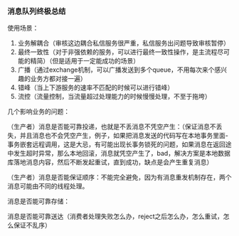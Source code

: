 ### 消息队列终极总结

使用场景：

1. 业务解耦合（审核这边耦合私信服务很严重，私信服务出问题导致审核暂停）
2. 最终一致性（对于非强依赖的服务，可以进行最终一致性操作，是主流程尽可能的精简）（但是适用于一定能成功的场景）
3. 广播（通过exchange机制，可以广播发送到多个queue，不用每次来个感兴趣的业务方都对接一遍）
4. 错峰（当上下游服务的速率不匹配的时候可以进行错峰）
5. 流控（流量控制，当流量超过处理能力的时候慢慢处理，不至于拖垮）



几个影响业务的问题：

（生产者）消息是否能可靠投递，也就是不丢消息不凭空产生：（保证消息不丢失，并且消息也不会凭空产生，例子，如果把消息发送的代码写在本地事务里面-事务嵌套远程调用，这是大忌，有可能出现长事务锁死的问题，如果消息在返回途中发生超时异常，那么本地回滚，消息就凭空产生了，bad，解决方案是本地数据库落地消息内容，然后不断发起重试，直到成功，缺点是会产生重复消息）

（生产者）消息是否能保证顺序：不能完全避免，因为有消息重发机制存在，两个消息可能由不同的线程处理。

消息是否能可靠存储：

消息是否能可靠送达（消费者处理失败怎么办，reject之后怎么办，怎么重试，怎么保证不乱序）





